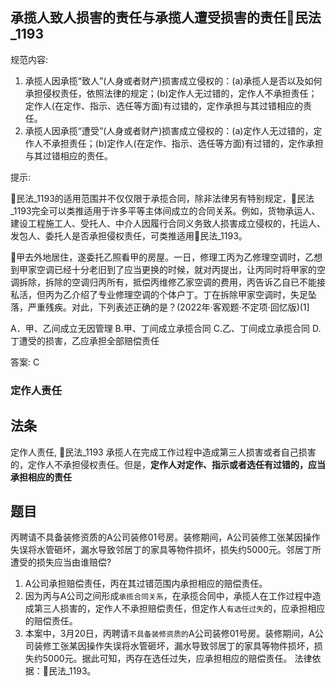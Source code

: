 
## 承揽人致人损害的责任与承揽人遭受损害的责任🚪民法_1193

规范内容:
1. 承揽人因承揽“致人”(人身或者财产)损害成立侵权的：(a)承揽人是否以及如何承担侵权责任，依照法律的规定；(b)定作人无过错的，定作人不承担责任；定作人(在定作、指示、选任等方面)有过错的，定作承担与其过错相应的责任。
2. 承揽人因承揽“遭受”(人身或者财产)损害成立侵权的：(a)定作人无过错的，定作人不承担责任；(b)定作人(在定作、指示、选任等方面)有过错的，定作承担与其过错相应的责任。

提示:

🚪民法_1193的适用范围并不仅仅限于承揽合同，除非法律另有特别规定，🚪民法_1193完全可以类推适用于许多平等主体间成立的合同关系。例如，货物承运人、建设工程施工人、受托人、中介人因履行合同义务致人损害成立侵权的，托运人、发包人、委托人是否承担侵权责任，可类推适用🚪民法_1193。


🍐甲去外地居住，遂委托乙照看甲的房屋。一日，修理工丙为乙修理空调时，乙想到甲家空调已经十分老旧到了应当更换的时候，就对丙提出，让丙同时将甲家的空调拆除，拆除的空调归丙所有，抵偿丙维修乙家空调的费用，丙告诉乙自已不能接私活，但丙为乙介绍了专业修理空调的个体户丁。丁在拆除甲家空调时，失足坠落，严重残疾。对此，下列表述正确的是？(2022年·客观题·不定项·回忆版)(1]

A．甲、乙间成立无因管理
B.甲、丁间成立承揽合同
C.乙、丁间成立承揽合同
D.丁遭受的损害，乙应承担全部赔偿责任

答案: C




### 定作人责任
## 法条
定作人责任, 🚪民法_1193
承揽人在完成工作过程中造成第三人损害或者自己损害的，定作人不承担侵权责任。但是，**定作人对定作、指示或者选任有过错的，应当承担相应的责任**

## 题目
丙聘请不具备装修资质的A公司装修01号房。装修期间，A公司装修工张某因操作失误将水管砸坏，漏水导致邻居丁的家具等物件损坏，损失约5000元。邻居丁所遭受的损失应当由谁赔偿?
1. A公司承担赔偿责任，丙在其过错范围内承担相应的赔偿责任。
2. 因为丙与A公司之间形成`承揽合同关系`，在承揽合同中，承揽人在工作过程中造成第三人损害的，定作人不承担赔偿责任，但定作人`有选任过失`的，应承担相应的赔偿责任。
3. 本案中，3月20日，丙聘请`不具备装修资质的`A公司装修01号房。装修期间，A公司装修工张某因操作失误将水管砸坏，漏水导致邻居丁的家具等物件损坏，损失约5000元。据此可知，丙存在选任过失，应承担相应的赔偿责任。
法律依据：🚪民法_1193。
